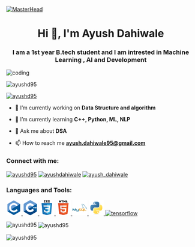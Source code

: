 [![MasterHead](https://previews.123rf.com/images/karpenkoilia/karpenkoilia1805/karpenkoilia180500027/102146167-vector-line-web-concept-for-programming-linear-web-banner-for-coding.jpg)](https://ayushd95.io)


<h1 align="center">Hi 👋, I'm Ayush Dahiwale</h1>
<h3 align="center">I am a 1st year B.tech student and I am intrested in Machine Learning , AI and Development</h3>
<img align= " right" alt="coding" width ="400" src="https://camo.githubusercontent.com/97d0c0c4209208d8ec9573c7e213e05872a9f59b703868647b559b77af601cc6/68747470733a2f2f692e70696e696d672e636f6d2f6f726967696e616c732f65382f66342f35332f65386634353334363961336563393765636433353464663436356437333931332e676966">

<p align="left"> <img src="https://komarev.com/ghpvc/?username=ayushd95&label=Profile%20views&color=0e75b6&style=flat" alt="ayushd95" /> </p>

<p align="left"> <a href="https://twitter.com/ayushd95" target="blank"><img src="https://img.shields.io/twitter/follow/ayushd95?logo=twitter&style=for-the-badge" alt="ayushd95" /></a> </p>

- 🔭 I’m currently working on **Data Structure and algorithm**

- 🌱 I’m currently learning **C++, Python, ML, NLP**

- 💬 Ask me about **DSA**

- 📫 How to reach me **ayush.dahiwale95@gmail.com**

<h3 align="left">Connect with me:</h3>
<p align="left">
<a href="https://twitter.com/ayushd95" target="blank"><img align="center" src="https://raw.githubusercontent.com/rahuldkjain/github-profile-readme-generator/master/src/images/icons/Social/twitter.svg" alt="ayushd95" height="30" width="40" /></a>
<a href="https://linkedin.com/in/ayushdahiwale" target="blank"><img align="center" src="https://raw.githubusercontent.com/rahuldkjain/github-profile-readme-generator/master/src/images/icons/Social/linked-in-alt.svg" alt="ayushdahiwale" height="30" width="40" /></a>
<a href="https://instagram.com/ayush_dahiwale" target="blank"><img align="center" src="https://raw.githubusercontent.com/rahuldkjain/github-profile-readme-generator/master/src/images/icons/Social/instagram.svg" alt="ayush_dahiwale" height="30" width="40" /></a>
</p>

<h3 align="left">Languages and Tools:</h3>
<p align="left"> <a href="https://www.cprogramming.com/" target="_blank" rel="noreferrer"> <img src="https://raw.githubusercontent.com/devicons/devicon/master/icons/c/c-original.svg" alt="c" width="40" height="40"/> </a> <a href="https://www.w3schools.com/cpp/" target="_blank" rel="noreferrer"> <img src="https://raw.githubusercontent.com/devicons/devicon/master/icons/cplusplus/cplusplus-original.svg" alt="cplusplus" width="40" height="40"/> </a> <a href="https://www.w3schools.com/css/" target="_blank" rel="noreferrer"> <img src="https://raw.githubusercontent.com/devicons/devicon/master/icons/css3/css3-original-wordmark.svg" alt="css3" width="40" height="40"/> </a> <a href="https://www.w3.org/html/" target="_blank" rel="noreferrer"> <img src="https://raw.githubusercontent.com/devicons/devicon/master/icons/html5/html5-original-wordmark.svg" alt="html5" width="40" height="40"/> </a> <a href="https://www.mysql.com/" target="_blank" rel="noreferrer"> <img src="https://raw.githubusercontent.com/devicons/devicon/master/icons/mysql/mysql-original-wordmark.svg" alt="mysql" width="40" height="40"/> </a> <a href="https://www.python.org" target="_blank" rel="noreferrer"> <img src="https://raw.githubusercontent.com/devicons/devicon/master/icons/python/python-original.svg" alt="python" width="40" height="40"/> </a> <a href="https://www.tensorflow.org" target="_blank" rel="noreferrer"> <img src="https://www.vectorlogo.zone/logos/tensorflow/tensorflow-icon.svg" alt="tensorflow" width="40" height="40"/> </a> </p>


<p><img align="left" src="https://github-readme-stats.vercel.app/api/top-langs?username=ayushd95&show_icons=true&locale=en&layout=compact" alt="ayushd95" /></p>

<p>&nbsp;<img align="center" src="https://github-readme-stats.vercel.app/api?username=ayushd95&show_icons=true&locale=en" alt="ayushd95" /></p>

<p><img align="center" src="https://github-readme-streak-stats.herokuapp.com/?user=ayushd95&" alt="ayushd95" /></p>
